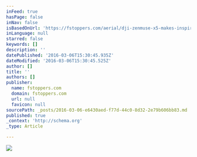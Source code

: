 ```yaml
---
inFeed: true
hasPage: false
inNav: false
isBasedOnUrl: 'https://fstoppers.com/aerial/dji-zenmuse-x5-makes-inspire-1-worth-buying-91492'
inLanguage: null
starred: false
keywords: []
description: ''
datePublished: '2016-03-06T15:30:45.935Z'
dateModified: '2016-03-06T15:30:45.525Z'
author: []
title: ''
authors: []
publisher:
  name: fstoppers.com
  domain: fstoppers.com
  url: null
  favicon: null
sourcePath: _posts/2016-03-06-e6430aed-f77d-44c0-8d32-2e79b606bb83.md
published: true
_context: 'http://schema.org'
_type: Article

---
```

![](https://d1w5usc88actyi.cloudfront.net/styles/full/s3/lead/2015/10/zenmuse_x5_test_footage.jpg)